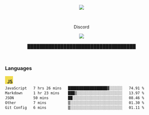 <p align="center">
  <img src="https://lewd.pics/p/Nlws.png">
</p>
‎<p align="center">Discord</p>

<p align="center">
  <img src="https://discord.c99.nl/widget/theme-2/287977955240706060.png">
</p>

<p align="center">████████████████████████████████████</p></br>

### Languages

<img align="left" alt="JavaScript" width="26px" src="https://raw.githubusercontent.com/github/explore/80688e429a7d4ef2fca1e82350fe8e3517d3494d/topics/javascript/javascript.png" /></br>

<!--START_SECTION:waka-->
```text
JavaScript   7 hrs 26 mins   ██████████████████▓░░░░░░   74.91 % 
Markdown     1 hr 23 mins    ███▒░░░░░░░░░░░░░░░░░░░░░   13.97 % 
JSON         50 mins         ██░░░░░░░░░░░░░░░░░░░░░░░   08.46 % 
Other        7 mins          ▒░░░░░░░░░░░░░░░░░░░░░░░░   01.30 % 
Git Config   6 mins          ▒░░░░░░░░░░░░░░░░░░░░░░░░   01.11 % 
```
<!--END_SECTION:waka-->
